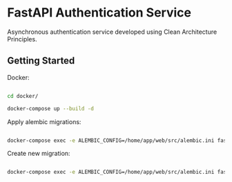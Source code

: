 # FastAPI Authentication Service

  

Asynchronous authentication service developed using Clean Architecture Principles.

  

## Getting Started

  

Docker:

```bash

cd docker/

docker-compose up --build -d

```

  

Apply alembic migrations:

```bash

docker-compose exec -e ALEMBIC_CONFIG=/home/app/web/src/alembic.ini fastapi alembic upgrade head

```



Create new migration:

```bash

docker-compose exec -e ALEMBIC_CONFIG=/home/app/web/src/alembic.ini fastapi alembic revision --autogenerate -m "Migration name"

```
